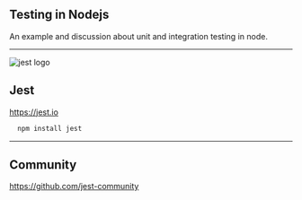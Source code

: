 ## Testing in Nodejs
An example and discussion about unit and integration testing in node.

---

![jest logo](https://github.com/matthew-wasbrough-m3/jest-presentation/img/jest-logo.png)
## Jest
https://jest.io

```javascript
  npm install jest
```

---

## Community

https://github.com/jest-community


